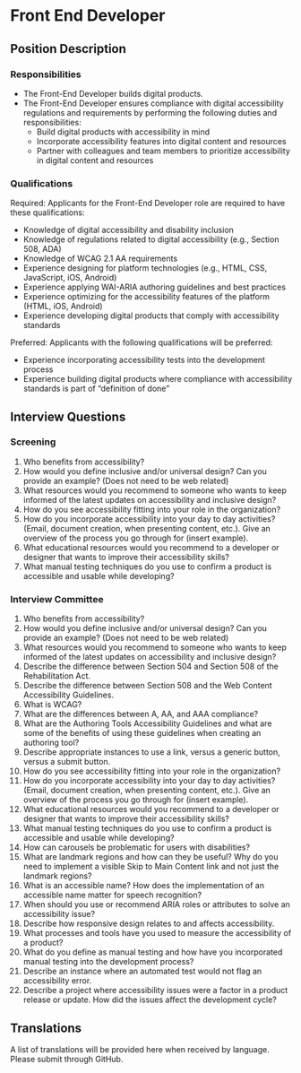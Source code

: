 # Front End Developer

## Position Description

### Responsibilities

- The Front-End Developer builds digital products.
- The Front-End Developer ensures compliance with digital accessibility regulations and requirements by performing the following duties and responsibilities:
  - Build digital products with accessibility in mind
  - Incorporate accessibility features into digital content and resources
  - Partner with colleagues and team members to prioritize accessibility in digital content and resources

### Qualifications
Required: Applicants for the Front-End Developer role are required to have these qualifications:
- Knowledge of digital accessibility and disability inclusion
- Knowledge of regulations related to digital accessibility (e.g., Section 508, ADA)
- Knowledge of WCAG 2.1 AA requirements
- Experience designing for platform technologies (e.g., HTML, CSS, JavaScript, iOS, Android)
- Experience applying WAI-ARIA authoring guidelines and best practices
- Experience optimizing for the accessibility features of the platform (HTML, iOS, Android)
- Experience developing digital products that comply with accessibility standards

Preferred: Applicants with the following qualifications will be preferred:
- Experience incorporating accessibility tests into the development process
- Experience building digital products where compliance with accessibility standards is part of “definition of done”

## Interview Questions

### Screening
1. Who benefits from accessibility?
2. How would you define inclusive and/or universal design? Can you provide an
example? (Does not need to be web related)
3. What resources would you recommend to someone who wants to keep informed of the latest updates on accessibility and inclusive design?
4. How do you see accessibility fitting into your role in the organization?
5. How do you incorporate accessibility into your day to day activities? (Email, document creation, when presenting content, etc.). Give an overview of the process you go through for (insert example).
6. What educational resources would you recommend to a developer or designer that wants to improve their accessibility skills?
7. What manual testing techniques do you use to confirm a product is accessible and usable while developing?

### Interview Committee
1. Who benefits from accessibility?
2. How would you define inclusive and/or universal design? Can you provide an example? (Does not need to be web related)
3. What resources would you recommend to someone who wants to keep informed of the latest updates on accessibility and inclusive design?
4. Describe the difference between Section 504 and Section 508 of the Rehabilitation Act.
5. Describe the difference between Section 508 and the Web Content Accessibility Guidelines.
6. What is WCAG?
7. What are the differences between A, AA, and AAA compliance?
8. What are the Authoring Tools Accessibility Guidelines and what are some of the benefits of using these guidelines when creating an authoring tool?
9. Describe appropriate instances to use a link, versus a generic button, versus a submit button.
10. How do you see accessibility fitting into your role in the organization?
11. How do you incorporate accessibility into your day to day activities? (Email, document creation, when presenting content, etc.). Give an overview of the process you go through for (insert example).
12. What educational resources would you recommend to a developer or designer that wants to improve their accessibility skills?
13. What manual testing techniques do you use to confirm a product is accessible and usable while developing?
14. How can carousels be problematic for users with disabilities?
15. What are landmark regions and how can they be useful? Why do you need to implement a visible Skip to Main Content link and not just the landmark regions?
16. What is an accessible name? How does the implementation of an accessible name matter for speech recognition?
17. When should you use or recommend ARIA roles or attributes to solve an accessibility issue?
18. Describe how responsive design relates to and affects accessibility.
19. What processes and tools have you used to measure the accessibility of a product?
20. What do you define as manual testing and how have you incorporated manual testing into the development process?
21. Describe an instance where an automated test would not flag an accessibility error.
22. Describe a project where accessibility issues were a factor in a product release or update. How did the issues affect the development cycle?

## Translations
A list of translations will be provided here when received by language. Please submit through GitHub.
